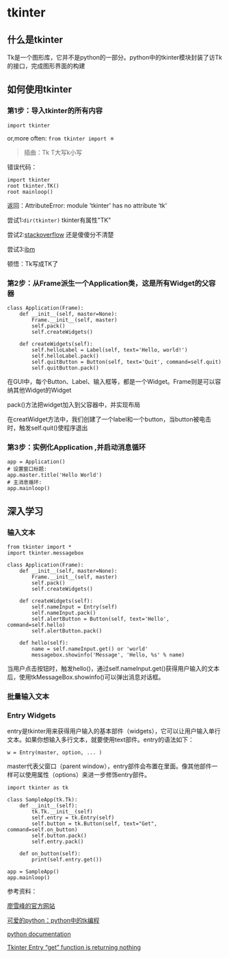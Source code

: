 # tkinter


## 什么是tkinter
Tk是一个图形库，它并不是python的一部分。python中的tkinter模块封装了访Tk的接口，完成图形界面的构建


## 如何使用tkinter


### 第1步：导入tkinter的所有内容
```import tkinter```

 or,more often:
```from tkinter import ＊```

>插曲：Tk T大写k小写

错误代码：

    import tkinter
    root tkinter.TK()
    root mainloop()

返回：AttributeError: module 'tkinter' has no attribute ‘tk'

尝试1:```dir(tkinter)``` tkinter有属性"TK"

尝试2:[stackoverflow](http://stackoverflow.com/questions/20997761/tkinter-module-object-has-no-attribute-frame) 还是傻傻分不清楚

尝试3:[ibm](http://www.ibm.com/developerworks/cn/linux/sdk/python/charm-12/)

顿悟：Tk写成TK了

### 第2步：从Frame派生一个Application类，这是所有Widget的父容器
    class Application(Frame):
        def __init__(self, master=None):
            Frame.__init__(self, master)
            self.pack()
            self.createWidgets()

        def createWidgets(self):
            self.helloLabel = Label(self, text='Hello, world!')
            self.helloLabel.pack()
            self.quitButton = Button(self, text='Quit', command=self.quit)
            self.quitButton.pack()


在GUI中，每个Button、Label、输入框等，都是一个Widget。Frame则是可以容纳其他Widget的Widget

pack()方法把widget加入到父容器中，并实现布局

在creatWidget方法中，我们创建了一个label和一个button，当button被电击时，触发self.quit()使程序退出


### 第3步：实例化Application ,并启动消息循环

    app = Application()
    # 设置窗口标题:
    app.master.title('Hello World')
    # 主消息循环:
    app.mainloop()



## 深入学习

### 输入文本

    from tkinter import * 
    import tkinter.messagebox

    class Application(Frame):
        def __init__(self, master=None):
            Frame.__init__(self, master)
            self.pack()
            self.createWidgets()

        def createWidgets(self):
            self.nameInput = Entry(self)
            self.nameInput.pack()
            self.alertButton = Button(self, text='Hello', command=self.hello)
            self.alertButton.pack()

        def hello(self):
            name = self.nameInput.get() or 'world'
            messagebox.showinfo('Message', 'Hello, %s' % name)

当用户点击按钮时，触发hello()，通过self.nameInput.get()获得用户输入的文本后，使用tkMessageBox.showinfo()可以弹出消息对话框。



### 批量输入文本



### Entry Widgets
entry是tkinter用来获得用户输入的基本部件（widgets），它可以让用户输入单行文本。如果你想输入多行文本，就要使用text部件。entry的语法如下：

```w = Entry(master, option, ... ) ```

master代表父窗口（parent window），entry部件会布置在里面。像其他部件一样可以使用属性（options）来进一步修饰entry部件。


    import tkinter as tk

    class SampleApp(tk.Tk):
        def __init__(self):
            tk.Tk.__init__(self)
            self.entry = tk.Entry(self)
            self.button = tk.Button(self, text="Get",    command=self.on_button)
            self.button.pack()
            self.entry.pack()

        def on_button(self):
            print(self.entry.get())

    app = SampleApp()
    app.mainloop()






参考资料：

[廖雪峰的官方网站](http://www.liaoxuefeng.com/wiki/001374738125095c955c1e6d8bb493182103fac9270762a000/0013868326118089581a091a04e4c30b2b7896392bdde5c000)

[可爱的python：python中的tk编程](http://www.ibm.com/developerworks/cn/linux/sdk/python/charm-12/)

[python documentation](https://docs.python.org/3/library/tkinter.html?highlight=tkinter#module-tkinter)

[Tkinter Entry “get” function is returning nothing](http://stackoverflow.com/questions/10727131/tkinter-entry-get-function-is-returning-nothing)



